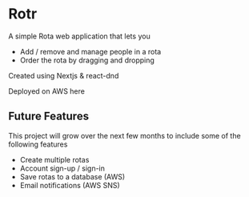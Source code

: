 

# Rotr

A simple Rota web application that lets you

- Add / remove and manage people in a rota
- Order the rota by dragging and dropping

Created using Nextjs & react-dnd

Deployed on AWS here

## Future Features

This project will grow over the next few months to include some of the following features

- Create multiple rotas
- Account sign-up / sign-in
- Save rotas to a database (AWS)
- Email notifications (AWS SNS)

